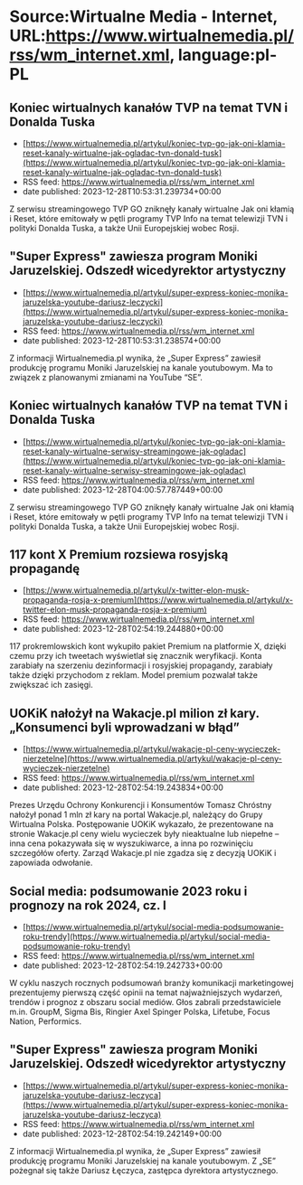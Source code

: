 # Source:Wirtualne Media - Internet, URL:https://www.wirtualnemedia.pl/rss/wm_internet.xml, language:pl-PL

## Koniec wirtualnych kanałów TVP na temat TVN i Donalda Tuska
 - [https://www.wirtualnemedia.pl/artykul/koniec-tvp-go-jak-oni-klamia-reset-kanaly-wirtualne-jak-ogladac-tvn-donald-tusk](https://www.wirtualnemedia.pl/artykul/koniec-tvp-go-jak-oni-klamia-reset-kanaly-wirtualne-jak-ogladac-tvn-donald-tusk)
 - RSS feed: https://www.wirtualnemedia.pl/rss/wm_internet.xml
 - date published: 2023-12-28T10:53:31.239734+00:00

Z serwisu streamingowego TVP GO zniknęły kanały wirtualne Jak oni kłamią i Reset, które emitowały w pętli programy TVP Info na temat telewizji TVN i polityki Donalda Tuska, a także Unii Europejskiej wobec Rosji.

## "Super Express" zawiesza program Moniki Jaruzelskiej. Odszedł wicedyrektor artystyczny
 - [https://www.wirtualnemedia.pl/artykul/super-express-koniec-monika-jaruzelska-youtube-dariusz-leczycki](https://www.wirtualnemedia.pl/artykul/super-express-koniec-monika-jaruzelska-youtube-dariusz-leczycki)
 - RSS feed: https://www.wirtualnemedia.pl/rss/wm_internet.xml
 - date published: 2023-12-28T10:53:31.238574+00:00

Z informacji Wirtualnemedia.pl wynika, że „Super Express” zawiesił produkcję programu Moniki Jaruzelskiej na kanale youtubowym. Ma to związek z planowanymi zmianami na YouTube “SE”.

## Koniec wirtualnych kanałów TVP na temat TVN i Donalda Tuska
 - [https://www.wirtualnemedia.pl/artykul/koniec-tvp-go-jak-oni-klamia-reset-kanaly-wirtualne-serwisy-streamingowe-jak-ogladac](https://www.wirtualnemedia.pl/artykul/koniec-tvp-go-jak-oni-klamia-reset-kanaly-wirtualne-serwisy-streamingowe-jak-ogladac)
 - RSS feed: https://www.wirtualnemedia.pl/rss/wm_internet.xml
 - date published: 2023-12-28T04:00:57.787449+00:00

Z serwisu streamingowego TVP GO zniknęły kanały wirtualne Jak oni kłamią i Reset, które emitowały w pętli programy TVP Info na temat telewizji TVN i polityki Donalda Tuska, a także Unii Europejskiej wobec Rosji.

## 117 kont X Premium rozsiewa rosyjską propagandę
 - [https://www.wirtualnemedia.pl/artykul/x-twitter-elon-musk-propaganda-rosja-x-premium](https://www.wirtualnemedia.pl/artykul/x-twitter-elon-musk-propaganda-rosja-x-premium)
 - RSS feed: https://www.wirtualnemedia.pl/rss/wm_internet.xml
 - date published: 2023-12-28T02:54:19.244880+00:00

117 prokremlowskich kont wykupiło pakiet Premium na platformie X, dzięki czemu przy ich tweetach wyświetlał się znacznik weryfikacji. Konta zarabiały na szerzeniu dezinformacji i rosyjskiej propagandy, zarabiały także dzięki przychodom z reklam. Model premium pozwalał także zwiększać ich zasięgi.

## UOKiK nałożył na Wakacje.pl milion zł kary. „Konsumenci byli wprowadzani w błąd”
 - [https://www.wirtualnemedia.pl/artykul/wakacje-pl-ceny-wycieczek-nierzetelne](https://www.wirtualnemedia.pl/artykul/wakacje-pl-ceny-wycieczek-nierzetelne)
 - RSS feed: https://www.wirtualnemedia.pl/rss/wm_internet.xml
 - date published: 2023-12-28T02:54:19.243834+00:00

Prezes Urzędu Ochrony Konkurencji i Konsumentów Tomasz Chróstny nałożył ponad 1 mln zł kary na portal Wakacje.pl, należący do Grupy Wirtualna Polska. Postępowanie UOKiK wykazało, że prezentowane na stronie Wakacje.pl ceny wielu wycieczek były nieaktualne lub niepełne – inna cena pokazywała się w wyszukiwarce, a inna po rozwinięciu szczegółów oferty. Zarząd Wakacje.pl nie zgadza się z decyzją UOKiK i zapowiada odwołanie.

## Social media: podsumowanie 2023 roku i prognozy na rok 2024, cz. I
 - [https://www.wirtualnemedia.pl/artykul/social-media-podsumowanie-roku-trendy](https://www.wirtualnemedia.pl/artykul/social-media-podsumowanie-roku-trendy)
 - RSS feed: https://www.wirtualnemedia.pl/rss/wm_internet.xml
 - date published: 2023-12-28T02:54:19.242733+00:00

W cyklu naszych rocznych podsumowań branży komunikacji marketingowej prezentujemy pierwszą część opinii na temat najważniejszych wydarzeń, trendów i prognoz z obszaru social mediów. Głos zabrali przedstawiciele m.in. GroupM, Sigma Bis, Ringier Axel Spinger Polska, Lifetube, Focus Nation, Performics.

## "Super Express" zawiesza program Moniki Jaruzelskiej. Odszedł wicedyrektor artystyczny
 - [https://www.wirtualnemedia.pl/artykul/super-express-koniec-monika-jaruzelska-youtube-dariusz-leczyca](https://www.wirtualnemedia.pl/artykul/super-express-koniec-monika-jaruzelska-youtube-dariusz-leczyca)
 - RSS feed: https://www.wirtualnemedia.pl/rss/wm_internet.xml
 - date published: 2023-12-28T02:54:19.242149+00:00

Z informacji Wirtualnemedia.pl wynika, że „Super Express” zawiesił produkcję programu Moniki Jaruzelskiej na kanale youtubowym. Z „SE” pożegnał się także Dariusz Łęczyca, zastępca dyrektora artystycznego.

